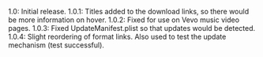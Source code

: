 1.0: Initial release.
1.0.1: Titles added to the download links, so there would be more information on hover.
1.0.2: Fixed for use on Vevo music video pages.
1.0.3: Fixed UpdateManifest.plist so that updates would be detected.
1.0.4: Slight reordering of format links. Also used to test the update mechanism (test successful).